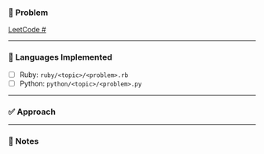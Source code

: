 ### 🧠 Problem

<!-- Add the problem link and brief description -->
[LeetCode # ](https://leetcode.com/problems/)

---

### 🧪 Languages Implemented

- [ ] Ruby: `ruby/<topic>/<problem>.rb`
- [ ] Python: `python/<topic>/<problem>.py`

---

### ✅ Approach

<!-- Summarize the algorithm, time and space complexity -->

---

### 🧹 Notes

<!-- Optional: Edge cases, improvements, test coverage, etc. -->
